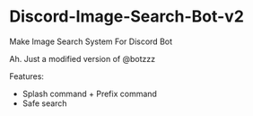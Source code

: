 # Discord-Image-Search-Bot-v2
Make Image Search System For Discord Bot

Ah. Just a modified version of @botzzz

Features:
- Splash command + Prefix command
- Safe search

